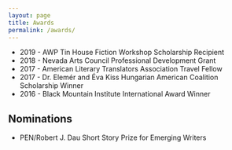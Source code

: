 ```yaml
---
layout: page
title: Awards
permalink: /awards/
---
```


- 2019 - AWP Tin House Fiction Workshop Scholarship Recipient
- 2018 - Nevada Arts Council Professional Development Grant
- 2017 - American Literary Translators Association Travel Fellow
- 2017 - Dr. Elemér and Éva Kiss Hungarian American Coalition Scholarship Winner
- 2016 - Black Mountain Institute International Award Winner

## Nominations

- PEN/Robert J. Dau Short Story Prize for Emerging Writers